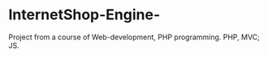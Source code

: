 # InternetShop-Engine-
  Project from a course of Web-development, PHP programming.
  PHP, MVC; JS.
